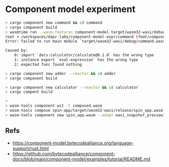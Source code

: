 # Component model experiment

```sh
> cargo component new command && cd command
> cargo component build
> wasmtime run --wasm-features component-model target/wasm32-wasi/debug/command.wasm 
root ➜ /workspaces/dapr-labs/component-model-expr/command (feat/component-model) $ wasmtime run --wasm-features component-model target/wasm32-wasi/debug/command.wasm 
Error: failed to run main module `target/wasm32-wasi/debug/command.wasm`

Caused by:
    0: import `docs:calculator/calculate@0.1.0` has the wrong type
    1: instance export `eval-expression` has the wrong type
    2: expected func found nothing
```

```sh
> cargo component new adder --reactor && cd adder
> cargo component build
```

```sh
> cargo component new calculator --reactor && cd calculator
> cargo compent build
```

```sh
>
> wasm-tools component wit -t composed.wasm
> wasm-tools compose spin-app/target/wasm32-wasi/release/spin_app.wasm -d composed.wasm -o spin_app.wasm
> wasm-tools component new spin_app.wasm --adapt wasi_snapshot_preview1.reactor.wasm -o spin_app_adapted.wasm
```

## Refs
- https://component-model.bytecodealliance.org/language-support/rust.html
- https://github.com/bytecodealliance/component-docs/blob/main/component-model/examples/tutorial/README.md